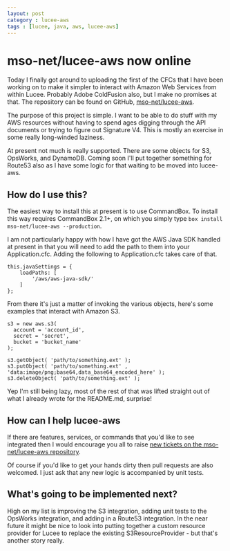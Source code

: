 ```yaml
---
layout: post
category : lucee-aws
tags : [lucee, java, aws, lucee-aws]
---
```


# mso-net/lucee-aws now online

Today I finally got around to uploading the first of the CFCs that I have been working on to make it simpler to interact with Amazon Web Services from within Lucee.  Probably Adobe ColdFusion also, but I make no promises at that.  The repository can be found on GitHub, [mso-net/lucee-aws](https://github.com/mso-net/lucee-aws).

The purpose of this project is simple.  I want to be able to do stuff with my AWS resources without having to spend ages digging through the API documents or trying to figure out Signature V4.  This is mostly an exercise in some really long-winded laziness.

At present not much is really supported.  There are some objects for S3, OpsWorks, and DynamoDB.  Coming soon I'll put together something for Route53 also as I have some logic for that waiting to be moved into lucee-aws.

## How do I use this?

The easiest way to install this at present is to use CommandBox.  To install this way requires CommandBox 2.1+, on which you simply type `box install mso-net/lucee-aws --production`.

I am not particularly happy with how I have got the AWS Java SDK handled at present in that you will need to add the path to them into your Application.cfc.  Adding the following to Application.cfc takes care of that.

    this.javaSettings = {
        loadPaths: [
            '/aws/aws-java-sdk/'
        ]
    };

From there it's just a matter of invoking the various objects, here's some examples that interact with Amazon S3.

    s3 = new aws.s3( 
      account = 'account_id',
      secret = 'secret',
      bucket = 'bucket_name'
    );
    
    s3.getObject( 'path/to/something.ext' );
    s3.putObject( 'path/to/something.ext' , 'data:image/png;base64,data_base64_encoded_here' );
    s3.deleteObject( 'path/to/something.ext' );

Yep I'm still being lazy, most of the rest of that was lifted straight out of what I already wrote for the README.md, surprise!

## How can I help lucee-aws

If there are features, services, or commands that you'd like to see integrated then I would encourage you all to raise [new tickets on the mso-net/lucee-aws repository](https://github.com/mso-net/lucee-aws/issues/new).

Of course if you'd like to get your hands dirty then pull requests are also welcomed.  I just ask that any new logic is accompanied by unit tests.

## What's going to be implemented next?

High on my list is improving the S3 integration, adding unit tests to the OpsWorks integration, and adding in a Route53 integration.  In the near future it might be nice to look into putting together a custom resource provider for Lucee to replace the existing S3ResourceProvider - but that's another story really.
